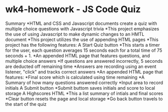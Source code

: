 # wk4-homework - JS Code Quiz
Summary
*HTML and CSS and Javascript documents create a quiz with multiple choice questions with Javascript trivia
*This project emphasizes the use of using Javascript to make dynamic changes to an HMTL document
*This project utilizes the use of appending HTML pages
*This project has the following features:
A Start Quiz button
*This starts a timer for the user, each question averages 15 seconds each for a total time of 75 seconds + 1.
*An appended HTML page that features questions, and multiple choice answers
*If questions are answered incorrectly, 5 seconds are deducted off remaining time
*Answers are recording using an event listener, "click" and tracks correct answers
*An appended HTML page that features:
*Final score which is calculated using time remaining
*A Summary of how many questions answered correctly
*Input area to record initials
A Submit button
*Submit buttom saves initials and score to local storage
A Highscores HTML
*This a list summary of intials and final scores
*Clear button resets the page and local storage
*Go back button travels to the start of the quiz

